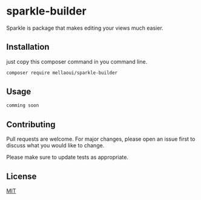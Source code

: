# sparkle-builder

Sparkle is package that makes editing your views much easier.

## Installation

just copy this composer command in you command line.

```bash
composer require mellaoui/sparkle-builder
```

## Usage

```php
comming soon
```

## Contributing

Pull requests are welcome. For major changes, please open an issue first
to discuss what you would like to change.

Please make sure to update tests as appropriate.

## License

[MIT](https://choosealicense.com/licenses/mit/)
